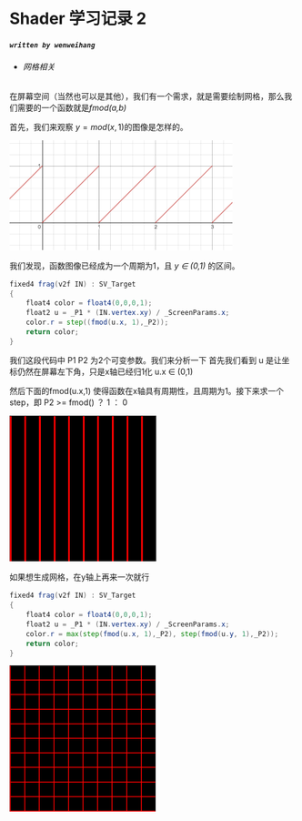 # Shader 学习记录 2

***`written by wenweihang`***

- ###### 网格相关

在屏幕空间（当然也可以是其他），我们有一个需求，就是需要绘制网格，那么我们需要的一个函数就是*fmod(a,b)*

首先，我们来观察 $y = mod(x,1)$的图像是怎样的。

<img src="img/shader_learning_2/image-20200416162530946.png" alt="image-20200416162530946" style="zoom:50%;" />

我们发现，函数图像已经成为一个周期为1，且  *y ∈ (0,1)*  的区间。

```glsl
fixed4 frag(v2f IN) : SV_Target
{
    float4 color = float4(0,0,0,1);
    float2 u = _P1 * (IN.vertex.xy) / _ScreenParams.x;
    color.r = step((fmod(u.x, 1),_P2));
    return color;
}
```

我们这段代码中 P1 P2  为2个可变参数。我们来分析一下 首先我们看到 u 是让坐标仍然在屏幕左下角，只是x轴已经归1化 u.x ∈ (0,1) 

然后下面的fmod(u.x,1) 使得函数在x轴具有周期性，且周期为1。接下来求一个step，即  P2 >=  fmod() ？ 1 ： 0

<img src="img/shader_learning_2/image-20200416193122167.png" style="zoom:50%;" />

如果想生成网格，在y轴上再来一次就行

```glsl
fixed4 frag(v2f IN) : SV_Target
{
    float4 color = float4(0,0,0,1);
    float2 u = _P1 * (IN.vertex.xy) / _ScreenParams.x;
    color.r = max(step(fmod(u.x, 1),_P2), step(fmod(u.y, 1),_P2));
    return color;
}
```

<img src="img/shader_learning_2/image-20200416195036037.png" alt="image-20200416195036037" style="zoom:50%;" />